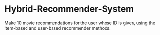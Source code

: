 # Hybrid-Recommender-System
Make 10 movie recommendations for the user whose ID is given, using the item-based and user-based recommender methods.
